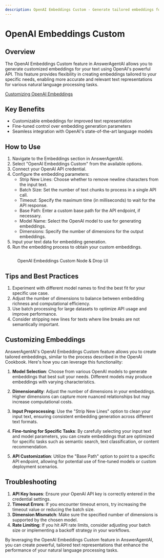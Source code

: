 ```yaml
---
description: OpenAI Embeddings Custom - Generate tailored embeddings for your text
---
```


# OpenAI Embeddings Custom

## Overview

The OpenAI Embeddings Custom feature in AnswerAgentAI allows you to generate customized embeddings for your text using OpenAI's powerful API. This feature provides flexibility in creating embeddings tailored to your specific needs, enabling more accurate and relevant text representations for various natural language processing tasks.

[Customizing OpenAI Embeddings](https://cookbook.openai.com/examples/customizing_embeddings)

## Key Benefits

-   Customizable embeddings for improved text representation
-   Fine-tuned control over embedding generation parameters
-   Seamless integration with OpenAI's state-of-the-art language models

## How to Use

1. Navigate to the Embeddings section in AnswerAgentAI.
2. Select "OpenAI Embeddings Custom" from the available options.
3. Connect your OpenAI API credential.
4. Configure the embedding parameters:
    - Strip New Lines: Choose whether to remove newline characters from the input text.
    - Batch Size: Set the number of text chunks to process in a single API call.
    - Timeout: Specify the maximum time (in milliseconds) to wait for the API response.
    - Base Path: Enter a custom base path for the API endpoint, if necessary.
    - Model Name: Select the OpenAI model to use for generating embeddings.
    - Dimensions: Specify the number of dimensions for the output embeddings.
5. Input your text data for embedding generation.
6. Run the embedding process to obtain your custom embeddings.

<!-- TODO: Add a screenshot of the OpenAI Embeddings Custom configuration interface -->
<figure><img src="/.gitbook/assets/screenshots/openaiembeddingscustom.png" alt="" /><figcaption><p> OpenAI Embeddings Custom Node  &#x26; Drop UI</p></figcaption></figure>

## Tips and Best Practices

1. Experiment with different model names to find the best fit for your specific use case.
2. Adjust the number of dimensions to balance between embedding richness and computational efficiency.
3. Use batch processing for large datasets to optimize API usage and improve performance.
4. Consider stripping new lines for texts where line breaks are not semantically important.

## Customizing Embeddings

AnswerAgentAI's OpenAI Embeddings Custom feature allows you to create tailored embeddings, similar to the process described in the OpenAI Cookbook. Here's how you can leverage this functionality:

1. **Model Selection**: Choose from various OpenAI models to generate embeddings that best suit your needs. Different models may produce embeddings with varying characteristics.

2. **Dimensionality**: Adjust the number of dimensions in your embeddings. Higher dimensions can capture more nuanced relationships but may increase computational costs.

3. **Input Preprocessing**: Use the "Strip New Lines" option to clean your input text, ensuring consistent embedding generation across different text formats.

4. **Fine-tuning for Specific Tasks**: By carefully selecting your input text and model parameters, you can create embeddings that are optimized for specific tasks such as semantic search, text classification, or content recommendation.

5. **API Customization**: Utilize the "Base Path" option to point to a specific API endpoint, allowing for potential use of fine-tuned models or custom deployment scenarios.

<!-- TODO: Add a diagram illustrating the process of customizing embeddings -->

## Troubleshooting

1. **API Key Issues**: Ensure your OpenAI API key is correctly entered in the credential settings.
2. **Timeout Errors**: If you encounter timeout errors, try increasing the timeout value or reducing the batch size.
3. **Dimension Mismatch**: Make sure the specified number of dimensions is supported by the chosen model.
4. **Rate Limiting**: If you hit API rate limits, consider adjusting your batch size or implementing a backoff strategy in your workflows.

By leveraging the OpenAI Embeddings Custom feature in AnswerAgentAI, you can create powerful, tailored text representations that enhance the performance of your natural language processing tasks.
